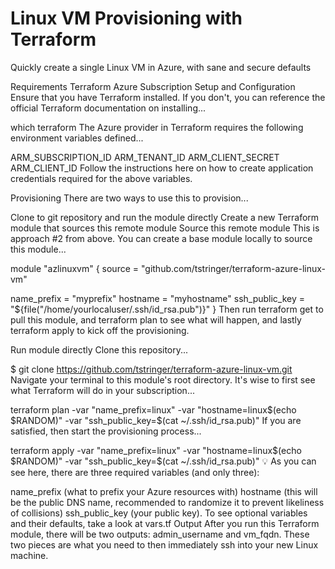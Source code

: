  # Linux VM Provisioning with Terraform
Quickly create a single Linux VM in Azure, with sane and secure defaults

Requirements
Terraform
Azure Subscription
Setup and Configuration
Ensure that you have Terraform installed. If you don't, you can reference the official Terraform documentation on installing...

which terraform
The Azure provider in Terraform requires the following environment variables defined...

ARM_SUBSCRIPTION_ID
ARM_TENANT_ID
ARM_CLIENT_SECRET
ARM_CLIENT_ID
Follow the instructions here on how to create application credentials required for the above variables.

Provisioning
There are two ways to use this to provision...

Clone to git repository and run the module directly
Create a new Terraform module that sources this remote module
Source this remote module
This is approach #2 from above. You can create a base module locally to source this module...

module "azlinuxvm" {
  source = "github.com/tstringer/terraform-azure-linux-vm"

  name_prefix    = "myprefix"
  hostname       = "myhostname"
  ssh_public_key = "${file("/home/yourlocaluser/.ssh/id_rsa.pub")}"
}
Then run terraform get to pull this module, and terraform plan to see what will happen, and lastly terraform apply to kick off the provisioning.

Run module directly
Clone this repository...

$ git clone https://github.com/tstringer/terraform-azure-linux-vm.git
Navigate your terminal to this module's root directory. It's wise to first see what Terraform will do in your subscription...

terraform plan -var "name_prefix=linux" -var "hostname=linux$(echo $RANDOM)" -var "ssh_public_key=$(cat ~/.ssh/id_rsa.pub)"
If you are satisfied, then start the provisioning process...

terraform apply -var "name_prefix=linux" -var "hostname=linux$(echo $RANDOM)" -var "ssh_public_key=$(cat ~/.ssh/id_rsa.pub)"
💡 As you can see here, there are three required variables (and only three):

name_prefix (what to prefix your Azure resources with)
hostname (this will be the public DNS name, recommended to randomize it to prevent likeliness of collisions)
ssh_public_key (your public key). To see optional variables and their defaults, take a look at vars.tf
Output
After you run this Terraform module, there will be two outputs: admin_username and vm_fqdn. These two pieces are what you need to then immediately ssh into your new Linux machine.
